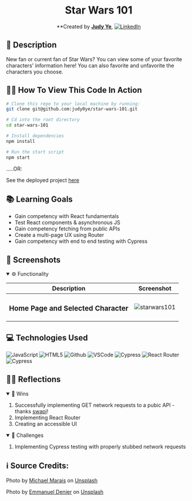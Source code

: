 <div align="center">

# Star Wars 101
**Created by **[Judy Ye](https://github.com/judy0ye)**,
[![LinkedIn](https://img.shields.io/badge/Judy-blue?style=for-the-badge&logo=LinkedIn&logoColor=black)](https://www.linkedin.com/in/judy0ye)

</div>

## 📝 Description
New fan or current fan of Star Wars? You can view some of your favorite characters' information here! You can also favorite and unfavorite the characters you choose.


## 🧑‍💻 How To View This Code In Action

```bash
# Clone this repo to your local machine by running:
git clone git@github.com:judy0ye/star-wars-101.git

# Cd into the root directory 
cd star-wars-101

# Install dependencies 
npm install

# Run the start script
npm start
```

.....OR:

See the deployed project [here]()


## 📚 Learning Goals

- Gain competency with React fundamentals
- Test React components & asynchronous JS
- Gain competency fetching from public APIs 
- Create a multi-page UX using Router
- Gain competency with end to end testing with Cypress

## 📸 Screenshots
<details open>
  <summary> ⚙️ Functionality </summary>
  
  | Description | Screenshot |
  |------------ | -----------|
  | <h3 align="center">Home Page and Selected Character| ![starwars101](https://github.com/judy0ye/star-wars-101/assets/129805348/fe93fe43-11f2-415c-ba88-7293a2fce52d)


  

</details>

## 💻 Technologies Used
  
![JavaScript](https://img.shields.io/badge/-JavaScript-05122A?style=flat&logo=javascript) 
![HTML5](https://img.shields.io/badge/-HTML5-05122A?style=flat&logo=html5)
![Github](https://img.shields.io/badge/-GitHub-05122A?style=flat&logo=github)
![VSCode](https://img.shields.io/badge/-VS_Code-05122A?style=flat&logo=visualstudio)
![Cypress](https://img.shields.io/badge/-Cypress-05122A?style=flat&logo=cypress)
![React Router](https://img.shields.io/badge/-React_Router-05122A?style=flat&logo=reactrouter)
![Cypress](https://img.shields.io/badge/-Express.js-05122A?style=flat&logo=expressjs)


## 🧘‍♂️ Reflections
<details open>
  <summary> 🎉 Wins </summary>

  1. Successfully implementing GET network requests to a pubic API - thanks [swapi](https://swapi.dev/documentation)!
  2. Implementing React Router 
  3. Creating an accessible UI

</details>
<details open>
  <summary> 🤔 Challenges </summary>
  
  1. Implementing Cypress testing with properly stubbed network requests

## ℹ️ Source Credits:
Photo by <a href="https://unsplash.com/@michael_marais?utm_source=unsplash&utm_medium=referral&utm_content=creditCopyText">Michael Marais</a> on <a href="https://unsplash.com/photos/JLHyIwix46c?utm_source=unsplash&utm_medium=referral&utm_content=creditCopyText">Unsplash</a>


Photo by <a href="https://unsplash.com/@sounce_cosplay?utm_source=unsplash&utm_medium=referral&utm_content=creditCopyText">Emmanuel Denier</a> on <a href="https://unsplash.com/photos/YiXsjwJKXmo?utm_source=unsplash&utm_medium=referral&utm_content=creditCopyText">Unsplash</a>
  
